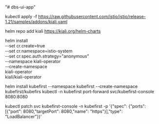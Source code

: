 "# dbs-ui-app" 





 kubectl apply -f https://raw.githubusercontent.com/istio/istio/release-1.21/samples/addons/kiali.yaml


 helm repo add kiali https://kiali.org/helm-charts

helm install \
    --set cr.create=true \
    --set cr.namespace=istio-system \
    --set cr.spec.auth.strategy="anonymous" \
    --namespace kiali-operator \
    --create-namespace \
    kiali-operator \
    kiali/kiali-operator


 helm install kubefirst --namespace kubefirst --create-namespace  kubefirst/kubefirs
  kubectl -n kubefirst port-forward svc/kubefirst-console 8080:8080
  
 kubectl patch svc kubefirst-console -n kubefirst -p '{"spec": {"ports": [{"port": 8080,"targetPort": 8080,"name": "https"}],"type": "LoadBalancer"}}'